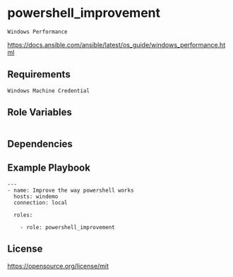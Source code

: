 powershell_improvement
=========
```
Windows Performance
```
https://docs.ansible.com/ansible/latest/os_guide/windows_performance.html

Requirements
------------
```
Windows Machine Credential
```
Role Variables
--------------
```
```
Dependencies
------------

Example Playbook
----------------
```
---
- name: Improve the way powershell works
  hosts: windemo
  connection: local

  roles:

    - role: powershell_improvement
```
License
-------

https://opensource.org/license/mit
